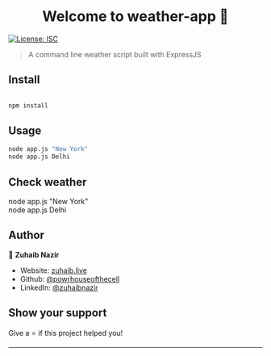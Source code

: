 <h1 align="center">Welcome to weather-app 👋</h1>
<p>
  <a href="#" target="_blank">
    <img alt="License: ISC" src="https://img.shields.io/badge/License-ISC-yellow.svg" />
  </a>
</p>

> A command line weather script built with ExpressJS

## Install

```sh

npm install
```

## Usage

```sh
node app.js "New York"
node app.js Delhi
```

## Check weather

node app.js "New York" <br/>
node app.js Delhi <br/>

## Author

👤 **Zuhaib Nazir**

-  Website: [zuhaib.live](https://zuhaib.live)
-  Github: [@powrhouseofthecell](https://github.com/powrhouseofthecell)
-  LinkedIn: [@zuhaibnazir](https://linkedin.com/in/zuhaibnazir)

## Show your support

Give a ⭐️ if this project helped you!

---
